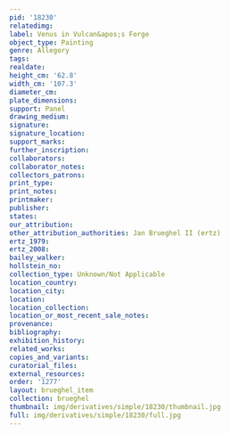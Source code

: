```yaml
---
pid: '18230'
relatedimg: 
label: Venus in Vulcan&apos;s Forge
object_type: Painting
genre: Allegory
tags: 
realdate: 
height_cm: '62.8'
width_cm: '107.3'
diameter_cm: 
plate_dimensions: 
support: Panel
drawing_medium: 
signature: 
signature_location: 
support_marks: 
further_inscription: 
collaborators: 
collaborator_notes: 
collectors_patrons: 
print_type: 
print_notes: 
printmaker: 
publisher: 
states: 
our_attribution: 
other_attribution_authorities: Jan Brueghel II (ertz)
ertz_1979: 
ertz_2008: 
bailey_walker: 
hollstein_no: 
collection_type: Unknown/Not Applicable
location_country: 
location_city: 
location: 
location_collection: 
location_or_most_recent_sale_notes: 
provenance: 
bibliography: 
exhibition_history: 
related_works: 
copies_and_variants: 
curatorial_files: 
external_resources: 
order: '1277'
layout: brueghel_item
collection: brueghel
thumbnail: img/derivatives/simple/18230/thumbnail.jpg
full: img/derivatives/simple/18230/full.jpg
---
```

